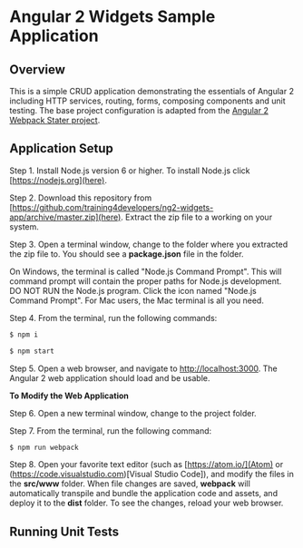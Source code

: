 # Angular 2 Widgets Sample Application

## Overview

This is a simple CRUD application demonstrating the essentials of Angular 2 including HTTP services, routing, forms, composing components and unit testing. The base project configuration is adapted from the [Angular 2 Webpack Stater project](https://angular.io/docs/ts/latest/guide/webpack.html).

## Application Setup

Step 1. Install Node.js version 6 or higher. To install Node.js click [https://nodejs.org](here).

Step 2. Download this repository from [https://github.com/training4developers/ng2-widgets-app/archive/master.zip](here). Extract the zip file to a working on your system.

Step 3. Open a terminal window, change to the folder where you extracted the zip file to. You should see a **package.json** file in the folder.

On Windows, the terminal is called "Node.js Command Prompt". This will command prompt will contain the proper paths for Node.js development. DO NOT RUN the Node.js program. Click the icon named "Node.js Command Prompt". For Mac users, the Mac terminal is all you need.

Step 4. From the terminal, run the following commands:

```bash
$ npm i

$ npm start
```

Step 5. Open a web browser, and navigate to [http://localhost:3000](http://localhost:3000).  The Angular 2 web application should load and be usable.

**To Modify the Web Application**

Step 6. Open a new terminal window, change to the project folder.

Step 7. From the terminal, run the following command:

```bash
$ npm run webpack
```

Step 8. Open your favorite text editor (such as [https://atom.io/](Atom) or (https://code.visualstudio.com)[Visual Studio Code]), and modify the files in the **src/www** folder. When file changes are saved, **webpack** will automatically transpile and bundle the application code and assets, and deploy it to the **dist** folder. To see the changes, reload your web browser.

## Running Unit Tests

